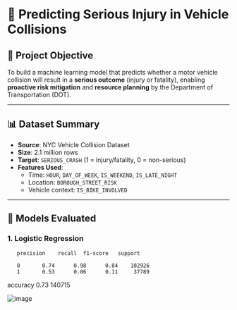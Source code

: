 # 🚗 Predicting Serious Injury in Vehicle Collisions

## 🎯 Project Objective
To build a machine learning model that predicts whether a motor vehicle collision will result in a **serious outcome** (injury or fatality), enabling **proactive risk mitigation** and **resource planning** by the Department of Transportation (DOT).

---

## 📊 Dataset Summary
- **Source**: NYC Vehicle Collision Dataset
- **Size**: 2.1 million rows
- **Target**: `SERIOUS_CRASH` (1 = injury/fatality, 0 = non-serious)
- **Features Used**:
  - Time: `HOUR`, `DAY_OF_WEEK`, `IS_WEEKEND`, `IS_LATE_NIGHT`
  - Location: `BOROUGH_STREET_RISK`
  - Vehicle context: `IS_BIKE_INVOLVED`

---

## 🤖 Models Evaluated

### 1. Logistic Regression
       precision    recall  f1-score   support

       0       0.74      0.98      0.84    102926
       1       0.53      0.06      0.11     37789

accuracy                           0.73    140715







![image](https://github.com/user-attachments/assets/ef703e2c-6810-40e8-aa3d-c6e6748a5027)
